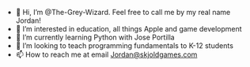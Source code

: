 - 👋 Hi, I’m @The-Grey-Wizard. Feel free to call me by my real name Jordan!
- 👀 I’m interested in education, all things Apple and game development
- 🌱 I’m currently learning Python with Jose Portilla
- 💞️ I’m looking to teach programming fundamentals to K-12 students
- 📫 How to reach me at email Jordan@skjoldgames.com

<!---
The-Grey-Wizard/The-Grey-Wizard is a ✨ special ✨ repository because its `README.md` (this file) appears on your GitHub profile.
You can click the Preview link to take a look at your changes.
--->
